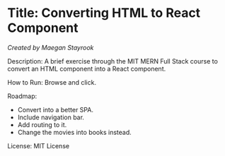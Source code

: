 # Title: Converting HTML to React Component

_Created by Maegan Stayrook_

Description:
A brief exercise through the MIT MERN Full Stack course to convert an HTML component into a React component.

How to Run:
Browse and click.

Roadmap:
- Convert into a better SPA.
- Include navigation bar.
- Add routing to it.
- Change the movies into books instead.

License: MIT License

<!---
Typical things inside a README file:
- Name: The name of the project. This name should be a descriptive, specific name for your project and what it does.  
- Description: A description of the project to let people know what the project is for. A list of features could also be added here as a sub-section. 
- Installation: If needed, you could include steps to help people get started with your project.
- Usage: You can include examples of how to use your project in this section and highlight the expected outcomes. 
- Support: You can tell people where to go for help regarding your project (example: email, Twitter, etc.). 
- Roadmap: This section could include any future fixes or improvements you might be planning for your project. 
- License information: For open source projects, you can describe how they’re licensed.  
--->